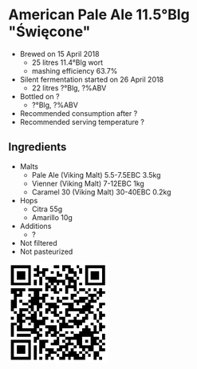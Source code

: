 # American Pale Ale 11.5°Blg "Święcone"

  * Brewed on 15 April 2018
    * 25 litres 11.4°Blg wort
    * mashing efficiency 63.7%
  * Silent fermentation started on 26 April 2018
    * 22 litres ?°Blg, ?%ABV
  * Bottled on ?
     * ?°Blg, ?%ABV
  * Recommended consumption after ?
  * Recommended serving temperature ?

## Ingredients

  * Malts
    * Pale Ale (Viking Malt) 5.5-7.5EBC 3.5kg
    * Vienner (Viking Malt) 7-12EBC 1kg
    * Caramel 30 (Viking Malt) 30-40EBC 0.2kg
  * Hops
    * Citra 55g
    * Amarillo 10g
  * Additions
    * ?
  * Not filtered
  * Not pasteurized
  
![qrcode](qrs/18.png)

